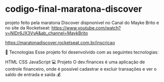 # codigo-final-maratona-discover

projeto feito pela maratona Discover dispnonivel no Canal do Mayke Brito  e no site da Rocketseat:
https://www.youtube.com/watch?v=NlDr6JX3VvA&ab_channel=MaykBrito


https://maratonadiscover.rocketseat.com.br/inscricao 




🚀 Tecnologias
Esse projeto foi desenvolvido com as seguintes tecnologias:

HTML
CSS
JavaScript
💻 Projeto
O dev.finances é uma aplicação de controle financeiro, onde é possível cadastrar e excluir transações e ver o saldo de entrada e saída 💰
